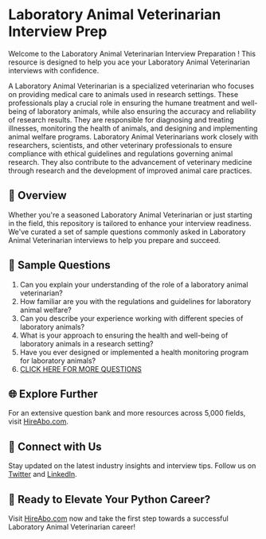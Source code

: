 # Laboratory Animal Veterinarian Interview Prep

Welcome to the Laboratory Animal Veterinarian Interview Preparation ! This resource is designed to help you ace your Laboratory Animal Veterinarian interviews with confidence.

A Laboratory Animal Veterinarian is a specialized veterinarian who focuses on providing medical care to animals used in research settings. These professionals play a crucial role in ensuring the humane treatment and well-being of laboratory animals, while also ensuring the accuracy and reliability of research results. They are responsible for diagnosing and treating illnesses, monitoring the health of animals, and designing and implementing animal welfare programs. Laboratory Animal Veterinarians work closely with researchers, scientists, and other veterinary professionals to ensure compliance with ethical guidelines and regulations governing animal research. They also contribute to the advancement of veterinary medicine through research and the development of improved animal care practices.

## 🚀 Overview

Whether you're a seasoned Laboratory Animal Veterinarian or just starting in the field, this repository is tailored to enhance your interview readiness. We've curated a set of sample questions commonly asked in Laboratory Animal Veterinarian interviews to help you prepare and succeed.

## 📝 Sample Questions

1. Can you explain your understanding of the role of a laboratory animal veterinarian?
2. How familiar are you with the regulations and guidelines for laboratory animal welfare?
3. Can you describe your experience working with different species of laboratory animals?
4. What is your approach to ensuring the health and well-being of laboratory animals in a research setting?
5. Have you ever designed or implemented a health monitoring program for laboratory animals?
6. [CLICK HERE FOR MORE QUESTIONS](https://hireabo.com/job/24_2_1/Laboratory%20Animal%20Veterinarian)

## 🌐 Explore Further

For an extensive question bank and more resources across 5,000 fields, visit [HireAbo.com](https://www.hireabo.com).

## 📱 Connect with Us

Stay updated on the latest industry insights and interview tips. Follow us on [Twitter](https://twitter.com/hireabo) and [LinkedIn](https://www.linkedin.com/in/hire-abo-3609972a8/).

## 🚀 Ready to Elevate Your Python Career?

Visit [HireAbo.com](https://www.hireabo.com) now and take the first step towards a successful Laboratory Animal Veterinarian career!